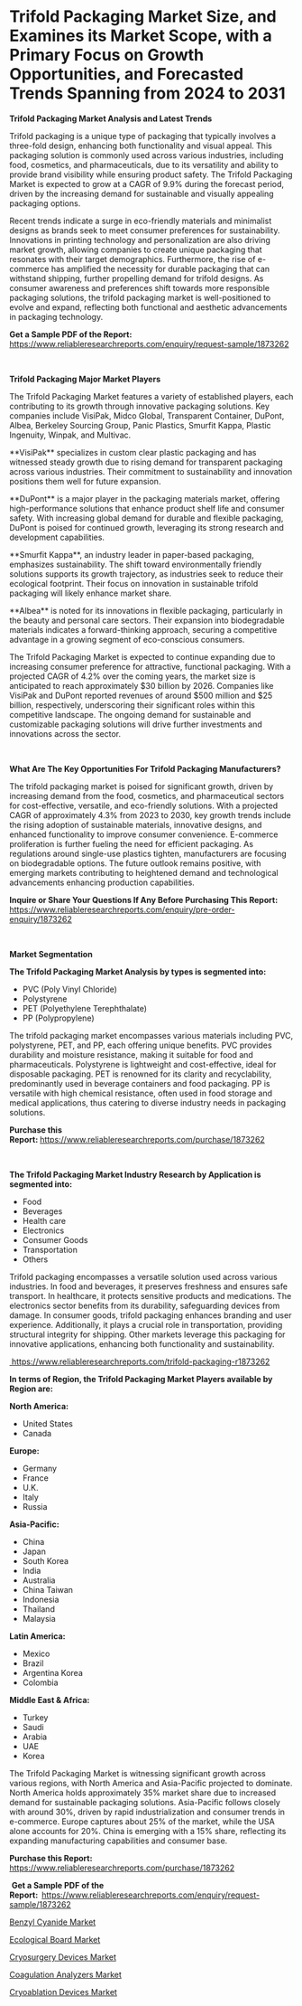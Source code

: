 <p><h1>Trifold Packaging Market Size, and Examines its Market Scope, with a Primary Focus on Growth Opportunities, and Forecasted Trends Spanning from 2024 to 2031</h1></p><p><strong>Trifold Packaging Market Analysis and Latest Trends</strong></p>
<p><p>Trifold packaging is a unique type of packaging that typically involves a three-fold design, enhancing both functionality and visual appeal. This packaging solution is commonly used across various industries, including food, cosmetics, and pharmaceuticals, due to its versatility and ability to provide brand visibility while ensuring product safety. The Trifold Packaging Market is expected to grow at a CAGR of 9.9% during the forecast period, driven by the increasing demand for sustainable and visually appealing packaging options.</p><p>Recent trends indicate a surge in eco-friendly materials and minimalist designs as brands seek to meet consumer preferences for sustainability. Innovations in printing technology and personalization are also driving market growth, allowing companies to create unique packaging that resonates with their target demographics. Furthermore, the rise of e-commerce has amplified the necessity for durable packaging that can withstand shipping, further propelling demand for trifold designs. As consumer awareness and preferences shift towards more responsible packaging solutions, the trifold packaging market is well-positioned to evolve and expand, reflecting both functional and aesthetic advancements in packaging technology.</p></p>
<p><strong>Get a Sample PDF of the Report:&nbsp;</strong> <a href="https://www.reliableresearchreports.com/enquiry/request-sample/1873262?utm_campaign=13&utm_medium=2&utm_source=Github&utm_content=ia&utm_term=07112024&utm_id=trifold-packaging">https://www.reliableresearchreports.com/enquiry/request-sample/1873262</a></p>
<p>&nbsp;</p>
<p><strong>Trifold Packaging Major Market Players</strong></p>
<p><p>The Trifold Packaging Market features a variety of established players, each contributing to its growth through innovative packaging solutions. Key companies include VisiPak, Midco Global, Transparent Container, DuPont, Albea, Berkeley Sourcing Group, Panic Plastics, Smurfit Kappa, Plastic Ingenuity, Winpak, and Multivac.</p><p>**VisiPak** specializes in custom clear plastic packaging and has witnessed steady growth due to rising demand for transparent packaging across various industries. Their commitment to sustainability and innovation positions them well for future expansion.</p><p>**DuPont** is a major player in the packaging materials market, offering high-performance solutions that enhance product shelf life and consumer safety. With increasing global demand for durable and flexible packaging, DuPont is poised for continued growth, leveraging its strong research and development capabilities.</p><p>**Smurfit Kappa**, an industry leader in paper-based packaging, emphasizes sustainability. The shift toward environmentally friendly solutions supports its growth trajectory, as industries seek to reduce their ecological footprint. Their focus on innovation in sustainable trifold packaging will likely enhance market share.</p><p>**Albea** is noted for its innovations in flexible packaging, particularly in the beauty and personal care sectors. Their expansion into biodegradable materials indicates a forward-thinking approach, securing a competitive advantage in a growing segment of eco-conscious consumers.</p><p>The Trifold Packaging Market is expected to continue expanding due to increasing consumer preference for attractive, functional packaging. With a projected CAGR of 4.2% over the coming years, the market size is anticipated to reach approximately $30 billion by 2026. Companies like VisiPak and DuPont reported revenues of around $500 million and $25 billion, respectively, underscoring their significant roles within this competitive landscape. The ongoing demand for sustainable and customizable packaging solutions will drive further investments and innovations across the sector.</p></p>
<p>&nbsp;</p>
<p><strong>What Are The Key Opportunities For Trifold Packaging Manufacturers?</strong></p>
<p><p>The trifold packaging market is poised for significant growth, driven by increasing demand from the food, cosmetics, and pharmaceutical sectors for cost-effective, versatile, and eco-friendly solutions. With a projected CAGR of approximately 4.3% from 2023 to 2030, key growth trends include the rising adoption of sustainable materials, innovative designs, and enhanced functionality to improve consumer convenience. E-commerce proliferation is further fueling the need for efficient packaging. As regulations around single-use plastics tighten, manufacturers are focusing on biodegradable options. The future outlook remains positive, with emerging markets contributing to heightened demand and technological advancements enhancing production capabilities.</p></p>
<p><strong>Inquire or Share Your Questions If Any Before Purchasing This Report:</strong> <a href="https://www.reliableresearchreports.com/enquiry/pre-order-enquiry/1873262?utm_campaign=13&utm_medium=2&utm_source=Github&utm_content=ia&utm_term=07112024&utm_id=trifold-packaging">https://www.reliableresearchreports.com/enquiry/pre-order-enquiry/1873262</a></p>
<p>&nbsp;</p>
<p><strong>Market Segmentation</strong></p>
<p><strong>The Trifold Packaging Market Analysis by types is segmented into:</strong></p>
<p><ul><li>PVC (Poly Vinyl Chloride)</li><li>Polystyrene</li><li>PET (Polyethylene Terephthalate)</li><li>PP (Polypropylene)</li></ul></p>
<p><p>The trifold packaging market encompasses various materials including PVC, polystyrene, PET, and PP, each offering unique benefits. PVC provides durability and moisture resistance, making it suitable for food and pharmaceuticals. Polystyrene is lightweight and cost-effective, ideal for disposable packaging. PET is renowned for its clarity and recyclability, predominantly used in beverage containers and food packaging. PP is versatile with high chemical resistance, often used in food storage and medical applications, thus catering to diverse industry needs in packaging solutions.</p></p>
<p><strong>Purchase this Report:&nbsp;</strong><a href="https://www.reliableresearchreports.com/purchase/1873262?utm_campaign=13&utm_medium=2&utm_source=Github&utm_content=ia&utm_term=07112024&utm_id=trifold-packaging">https://www.reliableresearchreports.com/purchase/1873262</a></p>
<p>&nbsp;</p>
<p><strong>The Trifold Packaging Market Industry Research by Application is segmented into:</strong></p>
<p><ul><li>Food</li><li>Beverages</li><li>Health care</li><li>Electronics</li><li>Consumer Goods</li><li>Transportation</li><li>Others</li></ul></p>
<p><p>Trifold packaging encompasses a versatile solution used across various industries. In food and beverages, it preserves freshness and ensures safe transport. In healthcare, it protects sensitive products and medications. The electronics sector benefits from its durability, safeguarding devices from damage. In consumer goods, trifold packaging enhances branding and user experience. Additionally, it plays a crucial role in transportation, providing structural integrity for shipping. Other markets leverage this packaging for innovative applications, enhancing both functionality and sustainability.</p></p>
<p><a href="https://www.reliableresearchreports.com/trifold-packaging-r1873262?utm_campaign=13&utm_medium=2&utm_source=Github&utm_content=ia&utm_term=07112024&utm_id=trifold-packaging">&nbsp;https://www.reliableresearchreports.com/trifold-packaging-r1873262</a></p>
<p><strong>In terms of Region, the Trifold Packaging Market Players available by Region are:</strong></p>
<p>
    <p> <strong> North America: </strong>
        <ul>
            <li>United States</li>
            <li>Canada</li>
        </ul>
        </p> 
    <p> <strong> Europe: </strong>
        <ul>
            <li>Germany</li>
            <li>France</li>
            <li>U.K.</li>
            <li>Italy</li>
            <li>Russia</li>
        </ul>
        </p> 
    <p> <strong> Asia-Pacific: </strong>
        <ul>
            <li>China</li>
            <li>Japan</li>
            <li>South Korea</li>
            <li>India</li>
            <li>Australia</li>
            <li>China Taiwan</li>
            <li>Indonesia</li>
            <li>Thailand</li>
            <li>Malaysia</li>
        </ul>
        </p> 
    <p> <strong> Latin America: </strong>
        <ul>
            <li>Mexico</li>
            <li>Brazil</li>
            <li>Argentina Korea</li>
            <li>Colombia</li>
        </ul>
        </p> 
    <p> <strong> Middle East & Africa: </strong>
        <ul>
            <li>Turkey</li>
            <li>Saudi</li>
            <li>Arabia</li>
            <li>UAE</li>
            <li>Korea</li>
        </ul>
    </p>
    </p>
<p><p>The Trifold Packaging Market is witnessing significant growth across various regions, with North America and Asia-Pacific projected to dominate. North America holds approximately 35% market share due to increased demand for sustainable packaging solutions. Asia-Pacific follows closely with around 30%, driven by rapid industrialization and consumer trends in e-commerce. Europe captures about 25% of the market, while the USA alone accounts for 20%. China is emerging with a 15% share, reflecting its expanding manufacturing capabilities and consumer base.</p></p>
<p><strong>Purchase this Report: </strong><a href="https://www.reliableresearchreports.com/purchase/1873262?utm_campaign=13&utm_medium=2&utm_source=Github&utm_content=ia&utm_term=07112024&utm_id=trifold-packaging">https://www.reliableresearchreports.com/purchase/1873262</a></p>
<p>&nbsp;<strong>Get a Sample PDF of the Report:&nbsp;&nbsp;</strong><a href="https://www.reliableresearchreports.com/enquiry/request-sample/1873262?utm_campaign=13&utm_medium=2&utm_source=Github&utm_content=ia&utm_term=07112024&utm_id=trifold-packaging">https://www.reliableresearchreports.com/enquiry/request-sample/1873262</a></p>
<p><strong></strong></p>
<p><p><a href="https://github.com/pinesamshigoz/Market-Research-Report-List-1/blob/main/benzyl-cyanide-market.md?utm_campaign=13&utm_medium=2&utm_source=Github&utm_content=ia&utm_term=07112024&utm_id=trifold-packaging">Benzyl Cyanide Market</a></p><p><a href="https://github.com/roydonhol47/Market-Research-Report-List-1/blob/main/ecological-board-market.md?utm_campaign=13&utm_medium=2&utm_source=Github&utm_content=ia&utm_term=07112024&utm_id=trifold-packaging">Ecological Board Market</a></p><p><a href="https://issuu.com/reportprime-2/docs/cryosurgery-devices-market-size-203_ea75433347f209?utm_campaign=13&utm_medium=2&utm_source=Github&utm_content=ia&utm_term=07112024&utm_id=trifold-packaging">Cryosurgery Devices Market</a></p><p><a href="https://issuu.com/reportprime-2/docs/coagulation-analyzers-market-size-2_2d6c283598c789?utm_campaign=13&utm_medium=2&utm_source=Github&utm_content=ia&utm_term=07112024&utm_id=trifold-packaging">Coagulation Analyzers Market</a></p><p><a href="https://issuu.com/reportprime-2/docs/cryoablation-devices-market-size-20_76b5ea2c24bfd7?utm_campaign=13&utm_medium=2&utm_source=Github&utm_content=ia&utm_term=07112024&utm_id=trifold-packaging">Cryoablation Devices Market</a></p></p>